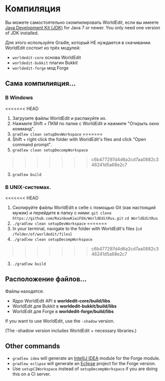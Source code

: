 Компиляция
=========

Вы можете самостоятельно скомпилировать WorldEdit, если вы имеете [Java Development Kit (JDK)](http://www.oracle.com/technetwork/java/javase/downloads/index-jsp-138363.html) for Java 7 or newer. You only need one version of JDK installed.

Для этого используйте Gradle, который НЕ нуждается в скачивании. WorldEdit состоит из трёх модулей:

* `worldedit-core` основа WorldEdit
* `worldedit-bukkit` плагин Bukkit
* `worldedit-forge` мод Forge

## Сама компилияция...

### В Windows

<<<<<<< HEAD
1. Загрузите файлы WorldEdit и распакуйте их.
1. Нажмите Shift + ПКМ по папке с WorldEdit и нажмите "Открыть окно комманд".
2. `gradlew clean setupDevWorkspace`
=======
1. Shift + right click the folder with WorldEdit's files and click "Open command prompt".
2. `gradlew clean setupDecompWorkspace`
>>>>>>> c6b477297d4d6a2cd7aa0882c346241d5a68e2c7
3. `gradlew build`

### В UNIX-системах.

<<<<<<< HEAD
1. Скопируйте файлы WorldEdit к себе с помощью Git (как настоящий мужик) и перейдите в папку с ними: 
`git clone https://github.com/RainbowKiwiFOX/WorldEditRus.git`
`cd WorldEditRus`
2. `./gradlew clean setupDevWorkspace`
=======
1. In your terminal, navigate to the folder with WorldEdit's files (`cd /folder/of/worldedit/files`)
2. `./gradlew clean setupDecompWorkspace`
>>>>>>> c6b477297d4d6a2cd7aa0882c346241d5a68e2c7
3. `./gradlew build`

## Расположение файлов...

Файлы находятся:

* Ядро WorldEdit API в **worldedit-core/build/libs**
* WorldEdit для Bukkit в **worldedit-bukkit/build/libs**
* WorldEdit для Forge в **worldedit-forge/build/libs**

If you want to use WorldEdit, use the `-shadow` version.

(The -shadow version includes WorldEdit + necessary libraries.)

## Other commands

* `gradlew idea` will generate an [IntelliJ IDEA](http://www.jetbrains.com/idea/) module for the Forge module.
* `gradlew eclipse` will generate an [Eclipse](https://www.eclipse.org/downloads/) project for the Forge version.
* Use `setupCIWorkspace` instead of `setupDecompWorkspace` if you are doing this on a CI server.
